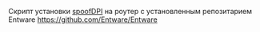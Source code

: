 Скрипт установки <a href="https://github.com/xvzc/SpoofDPI">spoofDPI</a> на роутер с установленным репозитарием Entware https://github.com/Entware/Entware
